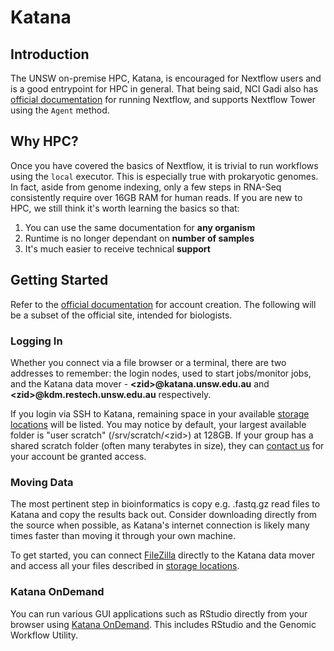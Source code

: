 # Katana

## Introduction

The UNSW on-premise HPC, Katana, is encouraged for Nextflow users and is a good entrypoint for HPC in general. That being said, NCI Gadi also has [official documentation](https://opus.nci.org.au/display/DAE/Nextflow) for running Nextflow, and supports Nextflow Tower using the `Agent` method.

## Why HPC?

Once you have covered the basics of Nextflow, it is trivial to run workflows using the `local` executor. This is especially true with prokaryotic genomes. In fact, aside from genome indexing, only a few steps in RNA-Seq consistently require over 16GB RAM for human reads. If you are new to HPC, we still think it's worth learning the basics so that:

1. You can use the same documentation for **any organism**
2. Runtime is no longer dependant on **number of samples**
3. It's much easier to receive technical **support**

## Getting Started

Refer to the [official documentation](https://docs.restech.unsw.edu.au/using_katana/accessing_katana/) for account creation. The following will be a subset of the official site, intended for biologists.

### Logging In

Whether you connect via a file browser or a terminal, there are two addresses to remember: the login nodes, used to start jobs/monitor jobs, and the Katana data mover - **<zid\>@katana.unsw.edu.au** and **<zid\>@kdm.restech.unsw.edu.au** respectively.

If you login via SSH to Katana, remaining space in your available [storage locations](https://docs.restech.unsw.edu.au/storage/storage_locations/#storage-summary) will be listed. You may notice by default, your largest available folder is "user scratch" (/srv/scratch/<zid\>) at 128GB. If your group has a shared scratch folder (often many terabytes in size), they can [contact us](https://docs.restech.unsw.edu.au/#contact-the-research-technology-services-team) for your account be granted access.

### Moving Data

The most pertinent step in bioinformatics is copy e.g. .fastq.gz read files to Katana and copy the results back out. Consider downloading directly from the source when possible, as Katana's internet connection is likely many times faster than moving it through your own machine.

To get started, you can connect [FileZilla](https://docs.restech.unsw.edu.au/storage/kdm/#filezilla) directly to the Katana data mover and access all your files described in [storage locations](https://docs.restech.unsw.edu.au/storage/storage_locations/#storage-summary).

### Katana OnDemand

You can run various GUI applications such as RStudio directly from your browser using [Katana OnDemand](https://docs.restech.unsw.edu.au/using_katana/ondemand/). This includes RStudio and the Genomic Workflow Utility.
